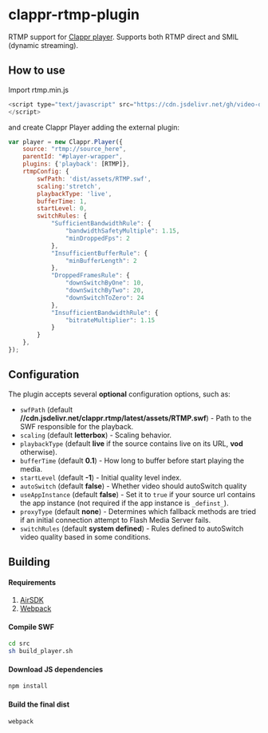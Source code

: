 clappr-rtmp-plugin
==================

RTMP support for [Clappr player](http://github.com/globocom/clappr). Supports both RTMP direct and SMIL (dynamic streaming).

## How to use

Import rtmp.min.js

```javascript
<script type="text/javascript" src="https://cdn.jsdelivr.net/gh/video-dev/clappr-rtmp-plugin@latest/dist/rtmp.min.js">
</script>
```
and create Clappr Player adding the external plugin:

```javascript
var player = new Clappr.Player({
    source: "rtmp://source_here",
    parentId: "#player-wrapper",
    plugins: {'playback': [RTMP]},
    rtmpConfig: {
        swfPath: 'dist/assets/RTMP.swf',
        scaling:'stretch',
        playbackType: 'live',
        bufferTime: 1,
        startLevel: 0,
        switchRules: {
            "SufficientBandwidthRule": {
                "bandwidthSafetyMultiple": 1.15,
                "minDroppedFps": 2
            },
            "InsufficientBufferRule": {
                "minBufferLength": 2
            },
            "DroppedFramesRule": {
                "downSwitchByOne": 10,
                "downSwitchByTwo": 20,
                "downSwitchToZero": 24
            },
            "InsufficientBandwidthRule": {
                "bitrateMultiplier": 1.15
            }
        }
    },
});
```

## Configuration

The plugin accepts several **optional** configuration options, such as:

  - `swfPath` (default **//cdn.jsdelivr.net/clappr.rtmp/latest/assets/RTMP.swf**) - Path to the SWF responsible for the playback.
  - `scaling` (default **letterbox**) - Scaling behavior.
  - `playbackType` (default **live** if the source contains live on its URL, **vod** otherwise).
  - `bufferTime` (default **0.1**) - How long to buffer before start playing the media.
  - `startLevel` (default **-1**) - Initial quality level index.
  - `autoSwitch` (default **false**) - Whether video should autoSwitch quality
  - `useAppInstance` (default **false**) - Set it to `true` if your source url contains the app instance (not required if the app instance is `_definst_`).
  - `proxyType` (default **none**) - Determines which fallback methods are tried if an initial connection attempt to Flash Media Server fails.
  - `switchRules` (default **system defined**) - Rules defined to autoSwitch video quality based in some conditions.

## Building

#### Requirements

1. [AirSDK](http://www.adobe.com/devnet/air/air-sdk-download.html)
2. [Webpack](https://www.npmjs.com/package/webpack)

#### Compile SWF

```sh
cd src
sh build_player.sh
```

#### Download JS dependencies

```sh
npm install
```

#### Build the final dist

```sh
webpack
```
